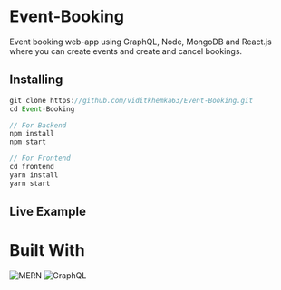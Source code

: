 # Event-Booking
Event booking web-app using GraphQL, Node, MongoDB and React.js where you can create events and create and cancel bookings.

## Installing
```javascript
git clone https://github.com/viditkhemka63/Event-Booking.git
cd Event-Booking

// For Backend
npm install 
npm start

// For Frontend
cd frontend
yarn install 
yarn start

```
## Live Example


# Built With
![MERN](https://codingthesmartway.com/wp-content/uploads/2019/01/mern_logo.png)
![GraphQL](https://cdn-images-1.medium.com/max/1000/1*IvCDlfi3vQfgyKO1eFv4jA.png)
<br>
